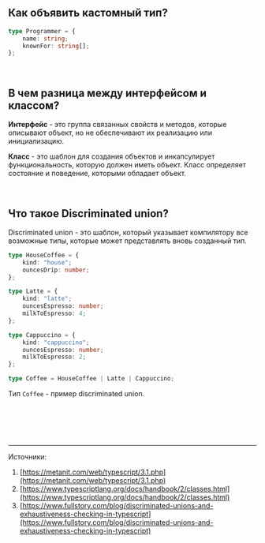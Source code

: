 ## <a name="custom-type"></a>Как объявить кастомный тип?

```typescript
type Programmer = {
	name: string;
	knownFor: string[];
};
```

<br/>

## <a name="interface-class"></a>В чем разница между интерфейсом и классом?

**Интерфейс** - это группа связанных свойств и методов, которые описывают объект, но не обеспечивают их реализацию или инициализацию.

**Класс** - это шаблон для создания объектов и инкапсулирует функциональность, которую должен иметь объект. Класс определяет состояние и поведение, которыми обладает объект.

<br/>

## <a name="discriminated"></a>Что такое Discriminated union?

Discriminated union - это шаблон, который указывает компилятору все возможные типы, которые может представлять вновь созданный тип.

```typescript
type HouseCoffee = {
	kind: "house";
	ouncesDrip: number;
};

type Latte = {
	kind: "latte";
	ouncesEspresso: number;
	milkToEspresso: 4;
};

type Cappuccino = {
	kind: "cappuccino";
	ouncesEspresso: number;
	milkToEspresso: 2;
};

type Coffee = HouseCoffee | Latte | Cappuccino;
```

Тип `Coffee` - пример discriminated union.

<br/>
<br/>
<br/>
<br/>

<hr/>

Источники:<br/>

1. [https://metanit.com/web/typescript/3.1.php](https://metanit.com/web/typescript/3.1.php)
2. [https://www.typescriptlang.org/docs/handbook/2/classes.html](https://www.typescriptlang.org/docs/handbook/2/classes.html)
3. [https://www.fullstory.com/blog/discriminated-unions-and-exhaustiveness-checking-in-typescript](https://www.fullstory.com/blog/discriminated-unions-and-exhaustiveness-checking-in-typescript)
